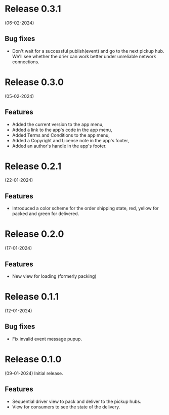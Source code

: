 # Release 0.3.1

(06-02-2024)

## Bug fixes

- Don't wait for a successful publish(event) and go to the next pickup hub. We'll see whether the drier
  can work better under unreliable network connections.

# Release 0.3.0

(05-02-2024)

## Features

- Added the current version to the app menu,
- Added a link to the app's code in the app menu,
- Added Terms and Conditions to the app menu,  
- Added a Copyright and License note in the app's footer,
- Added an author's handle in the app's footer. 

# Release 0.2.1

(22-01-2024)

## Features

- Introduced a color scheme for the order shipping state, red, yellow for packed and green for delivered.

# Release 0.2.0

(17-01-2024)

## Features

- New view for loading (formerly packing)

# Release 0.1.1

(12-01-2024)

## Bug fixes

- Fix invalid event message pupup.

# Release 0.1.0

(09-01-2024)
Initial release.

## Features

- Sequential driver view to pack and deliver to the pickup hubs.
- View for consumers to see the state of the delivery.

